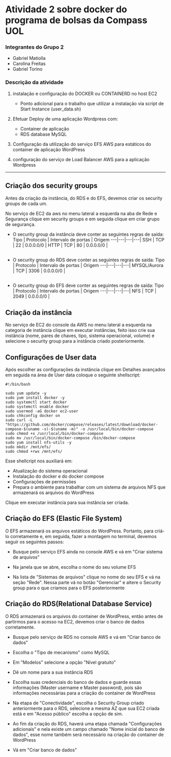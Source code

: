 # Atividade 2 sobre docker do programa de bolsas da Compass UOL

### Integrantes do Grupo 2
- Gabriel Matiolla
- Carolina Freitas
- Gabriel Torino

### Descrição da atividade

1. instalação e configuração do DOCKER ou CONTAINERD no host EC2
   - Ponto adicional para o trabalho que utilizar a instalação via script de Start Instance (user_data.sh)

2. Efetuar Deploy de uma aplicação Wordpress com:
   - Container de aplicação
   - RDS database MySQL
  
3. Configuração da utilização do serviço EFS AWS para estáticos do container de aplicação WordPress

4. configuração do serviço de Load Balancer AWS para a aplicação Wordpress

---
## Criação dos security groups

Antes da criação da instância, do RDS e do EFS, devemos criar os security groups de cada um.

No serviço de EC2 da aws no menu lateral a esquerda na aba de Rede e Segurança clique em security groups e em seguida clique em criar grupo de segurança.

+ O security group da instância deve conter as seguintes regras de saída:
   Tipo | Protocolo | Intervalo de portas | Origem 
    ---|---|---|---|
    SSH | TCP | 22 | 0.0.0.0/0 | 
    HTTP | TCP | 80 | 0.0.0.0/0 |
  ##

+ O security group do RDS deve conter as seguintes regras de saída:
  Tipo | Protocolo | Intervalo de portas | Origem 
    ---|---|---|---|
    MYSQL/Aurora | TCP | 3306 | 0.0.0.0/0 |
  ##

+ O security group do EFS deve conter as seguintes regras de saída:
    Tipo | Protocolo | Intervalo de portas | Origem 
    ---|---|---|---|
    NFS | TCP | 2049 | 0.0.0.0/0 |
  ##

## Criação da instância

No serviço de EC2 do console da AWS no menu lateral a esquerda na categoria de instância clique em executar instâncias, feito isso crie sua instância (nome, pares de chaves, tipo, sistema operacional, volume) e selecione o security group para a instância criado posteriormente.

## Configurações de User data
Após escolher as configurações da instância clique em Detalhes avançados em seguida na área de User data coloque o seguinte shellscript:
```
#!/bin/bash

sudo yum update -y
sudo yum install docker -y
sudo systemctl start docker
sudo systemctl enable docker
sudo usermod -aG docker ec2-user
sudo chkconfig docker on
sudo curl -L "https://github.com/docker/compose/releases/latest/download/docker-compose-$(uname -s)-$(uname -m)" -o /usr/local/bin/docker-compose
sudo chmod +x /usr/local/bin/docker-compose
sudo mv /usr/local/bin/docker-compose /bin/docker-compose
sudo yum install nfs-utils -y
sudo mkdir /mnt/efs/
sudo chmod +rwx /mnt/efs/
```
Esse shellcript nos auxiliará em:
- Atualização do sistema operacional
- Instalação do docker e do docker compose
- Configurações de permissões
- Prepara o ambiente para trabalhar com um sistema de arquivos NFS que armazenará os arquivos do WordPress

Clique em executar instância para sua instância ser criada.

## Criação do EFS (Elastic File System)

O EFS armazenará os arquivos estáticos do WordPress. Portanto, para criá-lo corretamente e, em seguida, fazer a montagem no terminal, devemos seguir os seguintes passos:

- Busque pelo serviço EFS ainda no console AWS e vá em "Criar sistema de arquivos"

- Na janela que se abre, escolha o nome do seu volume EFS

- Na lista de "Sistemas de arquivos" clique no nome do seu EFS e vá na seção "Rede". Nessa parte vá no botão "Gerenciar" e altere o Security group para o que criamos para o EFS posteriormente

##  Criação do RDS(Relational Database Service)
O RDS armazenará os arquivos do container de WordPress, então antes de partirmos para o acesso na EC2, devemos criar o banco de dados corretamente.

- Busque pelo serviço de RDS no console AWS e vá em "Criar banco de dados"

- Escolha o "Tipo de mecanismo" como MySQL

- Em "Modelos" selecione a opção "Nível gratuito"

- Dê um nome para a sua instância RDS 

- Escolha suas credenciais do banco de dados e guarde essas informações (Master username e Master password), pois são informações necessárias para a criação do container de WordPress

- Na etapa de "Conectividade", escolha o Security Group criado anteriormente para o RDS, selecione a mesma AZ que sua EC2 criada está e em "Acesso público" escolha a opção de sim.

- Ao fim da criação do RDS, haverá uma etapa chamada "Configurações adicionais" e nela existe um campo chamado "Nome inicial do banco de dados", esse nome também será necessário na criação do container de WordPress

- Vá em "Criar banco de dados"
